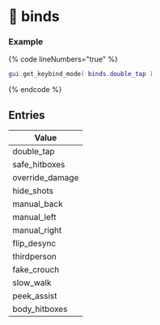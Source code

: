 # 📃 binds

### Example <a href="#example" id="example"></a>

{% code lineNumbers="true" %}
```lua
gui.get_keybind_mode( binds.double_tap )
```
{% endcode %}

## Entries <a href="#entries" id="entries"></a>

| Value            |
| ---------------- |
| double\_tap      |
| safe\_hitboxes   |
| override\_damage |
| hide\_shots      |
| manual\_back     |
| manual\_left     |
| manual\_right    |
| flip\_desync     |
| thirdperson      |
| fake\_crouch     |
| slow\_walk       |
| peek\_assist     |
| body\_hitboxes   |
